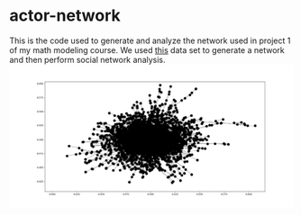 # actor-network
This is the code used to generate and analyze the network used in project 1 of my math modeling course. We used [this](https://www.kaggle.com/deepmatrix/imdb-5000-movie-dataset) data set to generate a network and then perform social network analysis.
![graph](https://github.com/LucasFares/actor-network/blob/master/Figure_4-1.png)
